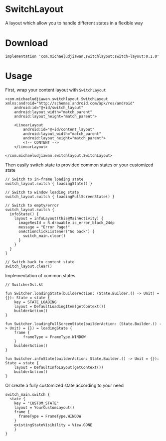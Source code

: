 # SwitchLayout

A layout which allow you to handle different states in a flexible way

# Download

```implementation 'com.michaeludjiawan.switchlayout:switch-layout:0.1.0'```

# Usage

First, wrap your content layout with `SwitchLayout`

```
<com.michaeludjiawan.switchlayout.SwitchLayout xmlns:android="http://schemas.android.com/apk/res/android"
    android:id="@+id/switch_layout"
    android:layout_width="match_parent"
    android:layout_height="match_parent">
    
    <LinearLayout
        android:id="@+id/content_layout"
        android:layout_width="match_parent"
        android:layout_height="match_parent">
        <!-- CONTENT -->
    </LinearLayout>
    
</com.michaeludjiawan.switchlayout.SwitchLayout>
```

Then easily switch state to provided common states or your customized state

```
// Switch to in-frame loading state
switch_layout.switch { loadingState() }

// Switch to window loading state
switch_layout.switch { loadingFullScreenState() }

// Switch to empty/error
switch_layout.switch { 
  infoState() {
    layout = infoLayout(this@MainActivity) {
      imageResId = R.drawable.ic_error_black_24dp
      message = "Error Page!"
      onActionClickListener("Go back") {
        switch_main.clear()
      }
    }
  }
}

// Switch back to content state
switch_layout.clear()
```

Implementation of common states

```
// SwitcherDsl.kt

fun Switcher.loadingState(builderAction: (State.Builder.() -> Unit) = {}): State = state {
    key = STATE_LOADING
    layout = DefaultLoadingItem(getContext())
    builderAction()
}

fun Switcher.loadingFullScreenState(builderAction: (State.Builder.() -> Unit) = {}) = loadingState {
    frame {
        frameType = FrameType.WINDOW
    }
    builderAction()
}

fun Switcher.infoState(builderAction: State.Builder.() -> Unit = {}): State = state {
    layout = DefaultInfoLayout(getContext())
    builderAction()
}
```

Or create a fully customized state according to your need

```
switch_main.switch {
  state {
    key = "CUSTOM_STATE"
    layout = YourCustomLayout()
    frame {
      frameType = FrameType.WINDOW
    }
    existingStateVisibility = View.GONE
    }
}
```
